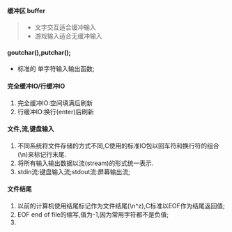 #### 缓冲区 buffer
> * 文字交互适合缓冲输入
> * 游戏输入适合无缓冲输入

#### goutchar(),putchar();
 * 标准的 单字符输入输出函数;

#### 完全缓冲IO/行缓冲IO
1. 完全缓冲IO:空间填满后刷新
2. 行缓冲IO:换行(enter)后刷新

#### 文件,流,键盘输入

1. 不同系统将文件存储的方式不同,C使用的标准IO包以回车符和换行符的组合(\n)来标记行末尾.
2. 将所有输入输出数据以流(stream)的形式统一表示.
3. stdin流:键盘输入流;stdout流:屏幕输出流;

#### 文件结尾
1. 以前的计算机使用结尾标记作为文件结尾(\n^z),C标准以EOF作为结尾返回值;
2. EOF end of file的缩写,值为-1,因为常用字符都不是负值;
3. 